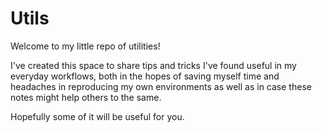 # Utils

Welcome to my little repo of utilities!

I've created this space to share tips and tricks I've found useful in my everyday workflows, both in the hopes of saving myself time and headaches in reproducing my own environments as well as in case these notes might help others to the same.

Hopefully some of it will be useful for you.